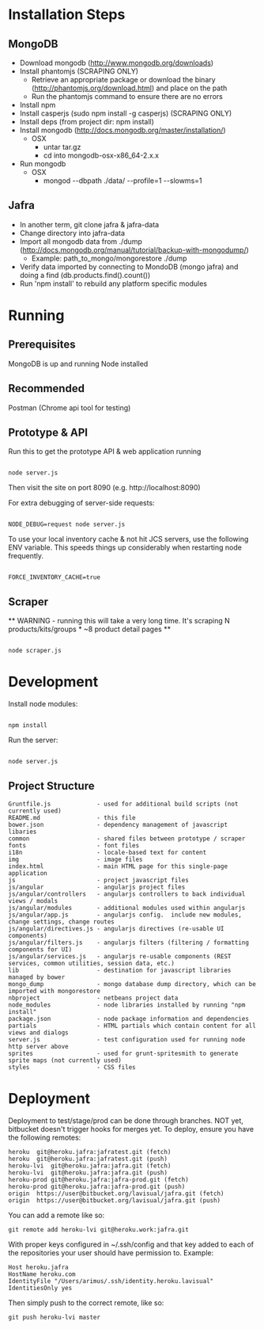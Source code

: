 Installation Steps
==================

MongoDB
-------
* Download mongodb (http://www.mongodb.org/downloads)
* Install phantomjs (SCRAPING ONLY)
  * Retrieve an appropriate package or download the binary (http://phantomjs.org/download.html) and place on the path
  * Run the phantomjs command to ensure there are no errors
* Install npm
* Install casperjs (sudo npm install -g casperjs) (SCRAPING ONLY)
* Install deps (from project dir: npm install)
* Install mongodb (http://docs.mongodb.org/master/installation/)
  - OSX
    - untar tar.gz
    - cd into mongodb-osx-x86_64-2.x.x
* Run mongodb
  - OSX
    - mongod --dbpath ./data/ --profile=1 --slowms=1

Jafra
-----
* In another term, git clone jafra & jafra-data
* Change directory into jafra-data
* Import all mongodb data from ./dump (http://docs.mongodb.org/manual/tutorial/backup-with-mongodump/)
  - Example: path_to_mongo/mongorestore ./dump
* Verify data imported by connecting to MondoDB (mongo jafra) and doing a find (db.products.find().count())
* Run 'npm install' to rebuild any platform specific modules


Running
=======

Prerequisites
-------------
MongoDB is up and running
Node installed

Recommended
-----------
Postman (Chrome api tool for testing)

Prototype & API
---------------
Run this to get the prototype API & web application running

<code>
node server.js
</code>

Then visit the site on port 8090 (e.g. http://localhost:8090)

For extra debugging of server-side requests:

<code>
NODE_DEBUG=request node server.js
</code>

To use your local inventory cache & not hit JCS servers, use the following ENV
variable.  This speeds things up considerably when restarting node frequently.

<code>
FORCE_INVENTORY_CACHE=true
</code>

Scraper
-------

** WARNING - running this will take a very long time.  It's scraping N products/kits/groups * ~8 product detail pages **

<code>
node scraper.js
</code>


Development
===========

Install node modules:

<code>
npm install
</code>

Run the server:

<code>
node server.js
</code>


Project Structure
-----------------

    Gruntfile.js             - used for additional build scripts (not currently used)
    README.md                - this file
    bower.json               - dependency management of javascript libaries
    common                   - shared files between prototype / scraper
    fonts                    - font files
    i18n                     - locale-based text for content
    img                      - image files
    index.html               - main HTML page for this single-page application
    js                       - project javascript files
    js/angular               - angularjs project files
    js/angular/controllers   - angularjs controllers to back individual views / modals
    js/angular/modules       - additional modules used within angularjs
    js/angular/app.js        - angularjs config.  include new modules, change settings, change routes
    js/angular/directives.js - angularjs directives (re-usable UI components)
    js/angular/filters.js    - angularjs filters (filtering / formatting components for UI)
    js/angular/services.js   - angularjs re-usable components (REST services, common utilities, session data, etc.)
    lib                      - destination for javascript libraries managed by bower
    mongo_dump               - mongo database dump directory, which can be imported with mongorestore
    nbproject                - netbeans project data
    node_modules             - node libraries installed by running "npm install"
    package.json             - node package information and dependencies
    partials                 - HTML partials which contain content for all views and dialogs
    server.js                - test configuration used for running node http server above
    sprites                  - used for grunt-spritesmith to generate sprite maps (not currently used)
    styles                   - CSS files

Deployment
==========

Deployment to test/stage/prod can be done through branches.  NOT yet, bitbucket
doesn't trigger hooks for merges yet.  To deploy, ensure you have the following
remotes:

    heroku  git@heroku.jafra:jafratest.git (fetch)
    heroku  git@heroku.jafra:jafratest.git (push)
    heroku-lvi  git@heroku.jafra:jafra.git (fetch)
    heroku-lvi  git@heroku.jafra:jafra.git (push)
    heroku-prod git@heroku.jafra:jafra-prod.git (fetch)
    heroku-prod git@heroku.jafra:jafra-prod.git (push)
    origin  https://user@bitbucket.org/lavisual/jafra.git (fetch)
    origin  https://user@bitbucket.org/lavisual/jafra.git (push)

You can add a remote like so:

    git remote add heroku-lvi git@heroku.work:jafra.git

With proper keys configured in ~/.ssh/config and that key added to each of the
repositories your user should have permission to.  Example:

    Host heroku.jafra
    HostName heroku.com
    IdentityFile "/Users/arimus/.ssh/identity.heroku.lavisual"
    IdentitiesOnly yes

Then simply push to the correct remote, like so:

    git push heroku-lvi master
